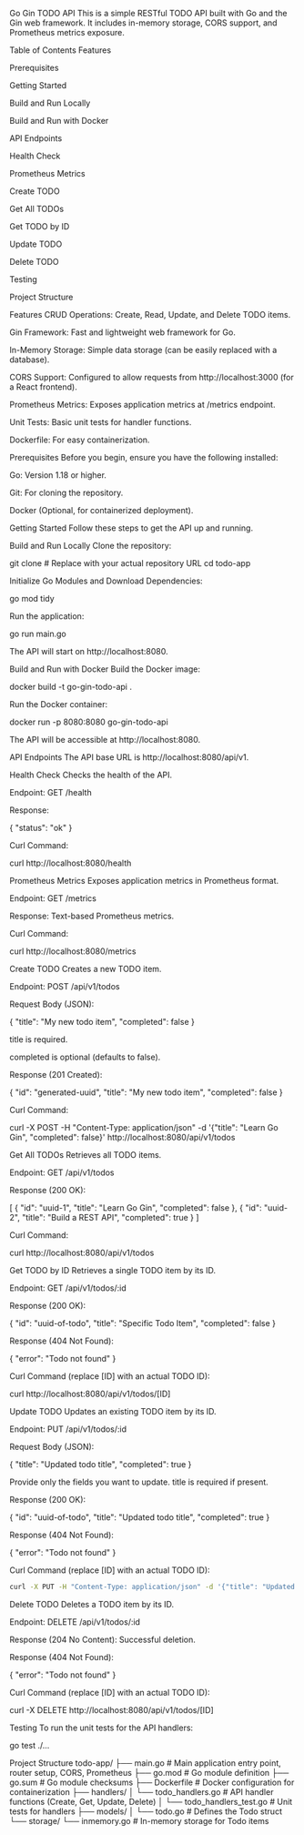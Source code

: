 Go Gin TODO API
This is a simple RESTful TODO API built with Go and the Gin web framework. It includes in-memory storage, CORS support, and Prometheus metrics exposure.

Table of Contents
Features

Prerequisites

Getting Started

Build and Run Locally

Build and Run with Docker

API Endpoints

Health Check

Prometheus Metrics

Create TODO

Get All TODOs

Get TODO by ID

Update TODO

Delete TODO

Testing

Project Structure

Features
CRUD Operations: Create, Read, Update, and Delete TODO items.

Gin Framework: Fast and lightweight web framework for Go.

In-Memory Storage: Simple data storage (can be easily replaced with a database).

CORS Support: Configured to allow requests from http://localhost:3000 (for a React frontend).

Prometheus Metrics: Exposes application metrics at /metrics endpoint.

Unit Tests: Basic unit tests for handler functions.

Dockerfile: For easy containerization.

Prerequisites
Before you begin, ensure you have the following installed:

Go: Version 1.18 or higher.

Git: For cloning the repository.

Docker (Optional, for containerized deployment).

Getting Started
Follow these steps to get the API up and running.

Build and Run Locally
Clone the repository:

git clone <repository-url> # Replace with your actual repository URL
cd todo-app

Initialize Go Modules and Download Dependencies:

go mod tidy

Run the application:

go run main.go

The API will start on http://localhost:8080.

Build and Run with Docker
Build the Docker image:

docker build -t go-gin-todo-api .

Run the Docker container:

docker run -p 8080:8080 go-gin-todo-api

The API will be accessible at http://localhost:8080.

API Endpoints
The API base URL is http://localhost:8080/api/v1.

Health Check
Checks the health of the API.

Endpoint: GET /health

Response:

{
    "status": "ok"
}

Curl Command:

curl http://localhost:8080/health

Prometheus Metrics
Exposes application metrics in Prometheus format.

Endpoint: GET /metrics

Response: Text-based Prometheus metrics.

Curl Command:

curl http://localhost:8080/metrics

Create TODO
Creates a new TODO item.

Endpoint: POST /api/v1/todos

Request Body (JSON):

{
    "title": "My new todo item",
    "completed": false
}

title is required.

completed is optional (defaults to false).

Response (201 Created):

{
    "id": "generated-uuid",
    "title": "My new todo item",
    "completed": false
}

Curl Command:

curl -X POST -H "Content-Type: application/json" -d '{"title": "Learn Go Gin", "completed": false}' http://localhost:8080/api/v1/todos

Get All TODOs
Retrieves all TODO items.

Endpoint: GET /api/v1/todos

Response (200 OK):

[
    {
        "id": "uuid-1",
        "title": "Learn Go Gin",
        "completed": false
    },
    {
        "id": "uuid-2",
        "title": "Build a REST API",
        "completed": true
    }
]

Curl Command:

curl http://localhost:8080/api/v1/todos

Get TODO by ID
Retrieves a single TODO item by its ID.

Endpoint: GET /api/v1/todos/:id

Response (200 OK):

{
    "id": "uuid-of-todo",
    "title": "Specific Todo Item",
    "completed": false
}

Response (404 Not Found):

{
    "error": "Todo not found"
}

Curl Command (replace [ID] with an actual TODO ID):

curl http://localhost:8080/api/v1/todos/[ID]

Update TODO
Updates an existing TODO item by its ID.

Endpoint: PUT /api/v1/todos/:id

Request Body (JSON):

{
    "title": "Updated todo title",
    "completed": true
}

Provide only the fields you want to update. title is required if present.

Response (200 OK):

{
    "id": "uuid-of-todo",
    "title": "Updated todo title",
    "completed": true
}

Response (404 Not Found):

{
    "error": "Todo not found"
}

Curl Command (replace [ID] with an actual TODO ID):

```bash
curl -X PUT -H "Content-Type: application/json" -d '{"title": "Updated title", "completed": true}' http://localhost:8080/api/v1/todos/[ID]
```

Delete TODO
Deletes a TODO item by its ID.

Endpoint: DELETE /api/v1/todos/:id

Response (204 No Content): Successful deletion.

Response (404 Not Found):

{
    "error": "Todo not found"
}

Curl Command (replace [ID] with an actual TODO ID):

curl -X DELETE http://localhost:8080/api/v1/todos/[ID]

Testing
To run the unit tests for the API handlers:

go test ./...

Project Structure
todo-app/
├── main.go               # Main application entry point, router setup, CORS, Prometheus
├── go.mod                # Go module definition
├── go.sum                # Go module checksums
├── Dockerfile            # Docker configuration for containerization
├── handlers/
│   └── todo_handlers.go  # API handler functions (Create, Get, Update, Delete)
│   └── todo_handlers_test.go # Unit tests for handlers
├── models/
│   └── todo.go           # Defines the Todo struct
└── storage/
    └── inmemory.go       # In-memory storage for Todo items
